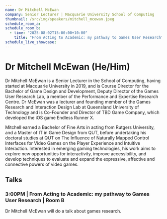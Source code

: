 ```yaml
---
name: Dr Mitchell McEwan
company: Senior Lecturer | Macquarie University School of Computing
thumbnail: /src/img/speakers/mitchell_mcewan.jpeg
schedule_room_a:
schedule_room_b:
  - time: "2025-08-02T15:00:00+10:00"
    title: "From Acting to Academic: my pathway to Games User Research"
schedule_live_showcase:
---
```


# Dr Mitchell McEwan (He/Him)

Dr Mitchell McEwan is a Senior Lecturer in the School of Computing, having started at Macquarie University in 2019, and is Course Director for the Bachelor of Game Design and Development, Deputy Director of the Games User Research Lab, a member of the Performance and Expertise Research Centre. Dr McEwan was a lecturer and founding member of the Games Research and Interaction Design Lab at Queensland University of Technology and is Co-Founder and Director of TBD Game Company, which developed the iOS game Endless Runner X.

Mitchell earned a Bachelor of Fine Arts in acting from Rutgers University, and a Master of IT in Game Design from QUT, before undertaking his doctoral studies at QUT on The Influence of Naturally Mapped Control Interfaces for Video Games on the Player Experience and Intuitive Interaction. Interested in emerging gaming technologies, his work aims to explore new opportunities for interactivity, improve accessibility, and develop techniques to evaluate and expand the expressive, affective and connective powers of video games.

## Talks

### 3:00PM | From Acting to Academic: my pathway to Games User Research | Room B

Dr Mitchell McEwan will do a talk about games research.
